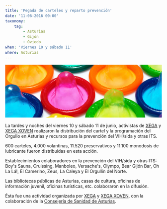 ```yaml
---
title: 'Pegada de carteles y reparto prevención'
date: '11-06-2016 00:00'
taxonomy:
    tag:
        - Asturias
        - Gijón
        - Oviedo
when: 'Viernes 10 y sábado 11'
where: Asturias
---
```


![](condones.jpg)

La tardes y noches del viernes 10 y sábado 11 de junio, activistas de [XEGA](https://xega.org/es/) y [XEGA XOVEN](https://xega.org/es/xega-xoven/) realizaron la distribución del cartel y la programación del Orgullo en Asturias y recursos para la prevención del VIH/sida y otras ITS.

600 carteles, 4.000 volantinas, 11.520 preservativos y 11.100 monodosis de lubricante fueron distribuidas en esta acción.

Establecimientos colaboradores en la prevención del VIH/sida y otras ITS: Boy's Sauna, Cruissing, Manboleo, Versache's, Olympo, Bear Gijón Bar, Oh La Lá!, El Camerino, Zeus, La Caleya y El Orgullín del Norte.

Las bibliotecas públicas de Asturias, casas de cultura, oficinas de información juvenil, oficinas turísticas, etc. colaboraron en la difusión.

Ésta fue una actividad organizada por [XEGA](https://xega.org/es/) y [XEGA XOVEN](https://xega.org/es/xega-xoven/), con la colaboración de la [Consejería de Sanidad de Asturias](http://www.asturias.es/).